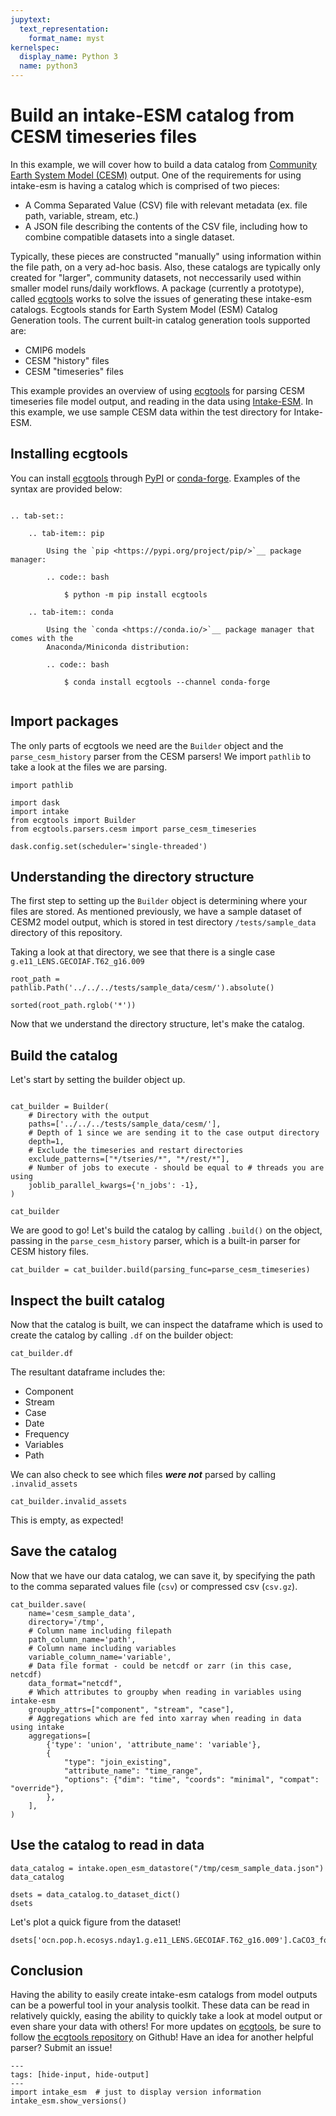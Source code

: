 ```yaml
---
jupytext:
  text_representation:
    format_name: myst
kernelspec:
  display_name: Python 3
  name: python3
---
```


# Build an intake-ESM catalog from CESM timeseries files

In this example, we will cover how to build a data catalog from [Community Earth System Model (CESM)](https://www.cesm.ucar.edu/) output. One of the requirements for using intake-esm is having a catalog which is comprised of two pieces:

- A Comma Separated Value (CSV) file with relevant metadata (ex. file path, variable, stream, etc.)
- A JSON file describing the contents of the CSV file, including how to combine compatible datasets into a single dataset.

Typically, these pieces are constructed "manually" using information within the file path, on a very ad-hoc basis. Also, these catalogs are typically only created for "larger", community datasets, not neccessarily used within smaller model runs/daily workflows. A package (currently a prototype), called [ecgtools](https://ecgtools.readthedocs.io/en/latest/) works to solve the issues of generating these intake-esm catalogs. Ecgtools stands for Earth System Model (ESM) Catalog Generation tools. The current built-in catalog generation tools supported are:

- CMIP6 models
- CESM "history" files
- CESM "timeseries" files

This example provides an overview of using [ecgtools](https://ecgtools.readthedocs.io/en/latest/) for parsing CESM timeseries file model output, and reading in the data using [Intake-ESM](https://intake-esm.readthedocs.io/en/latest/). In this example, we use sample CESM data within the test directory for Intake-ESM.

## Installing ecgtools

You can install [ecgtools](https://github.com/NCAR/ecgtools) through [PyPI](https://pypi.org/project/docs/) or [conda-forge](https://conda-forge.org/docs/). Examples of the syntax are provided below:

```{eval-rst}

.. tab-set::

    .. tab-item:: pip

        Using the `pip <https://pypi.org/project/pip/>`__ package manager:

        .. code:: bash

            $ python -m pip install ecgtools

    .. tab-item:: conda

        Using the `conda <https://conda.io/>`__ package manager that comes with the
        Anaconda/Miniconda distribution:

        .. code:: bash

            $ conda install ecgtools --channel conda-forge


```

## Import packages

The only parts of ecgtools we need are the `Builder` object and the `parse_cesm_history` parser from the CESM parsers! We import `pathlib` to take a look at the files we are parsing.

```{code-cell} ipython3
import pathlib

import dask
import intake
from ecgtools import Builder
from ecgtools.parsers.cesm import parse_cesm_timeseries

dask.config.set(scheduler='single-threaded')
```

## Understanding the directory structure

The first step to setting up the `Builder` object is determining where your files are stored. As mentioned previously, we have a sample dataset of CESM2 model output, which is stored in test directory `/tests/sample_data` directory of this repository.

Taking a look at that directory, we see that there is a single case `g.e11_LENS.GECOIAF.T62_g16.009`

```{code-cell} ipython3
root_path = pathlib.Path('../../../tests/sample_data/cesm/').absolute()

sorted(root_path.rglob('*'))
```

Now that we understand the directory structure, let's make the catalog.

## Build the catalog

Let's start by setting the builder object up.

```{code-cell} ipython3

cat_builder = Builder(
    # Directory with the output
    paths=['../../../tests/sample_data/cesm/'],
    # Depth of 1 since we are sending it to the case output directory
    depth=1,
    # Exclude the timeseries and restart directories
    exclude_patterns=["*/tseries/*", "*/rest/*"],
    # Number of jobs to execute - should be equal to # threads you are using
    joblib_parallel_kwargs={'n_jobs': -1},
)

cat_builder
```

We are good to go! Let's build the catalog by calling `.build()` on the object, passing in the `parse_cesm_history` parser, which is a built-in parser for CESM history files.

```{code-cell} ipython3
cat_builder = cat_builder.build(parsing_func=parse_cesm_timeseries)
```

## Inspect the built catalog

Now that the catalog is built, we can inspect the dataframe which is used to create the catalog by calling `.df` on the builder object:

```{code-cell} ipython3
cat_builder.df
```

The resultant dataframe includes the:

- Component
- Stream
- Case
- Date
- Frequency
- Variables
- Path

We can also check to see which files **_were not_** parsed by calling `.invalid_assets`

```{code-cell} ipython3
cat_builder.invalid_assets
```

This is empty, as expected!

## Save the catalog

Now that we have our data catalog, we can save it, by specifying the path to the comma separated values file (`csv`) or compressed csv (`csv.gz`).

```{code-cell} ipython3
cat_builder.save(
    name='cesm_sample_data',
    directory='/tmp',
    # Column name including filepath
    path_column_name='path',
    # Column name including variables
    variable_column_name='variable',
    # Data file format - could be netcdf or zarr (in this case, netcdf)
    data_format="netcdf",
    # Which attributes to groupby when reading in variables using intake-esm
    groupby_attrs=["component", "stream", "case"],
    # Aggregations which are fed into xarray when reading in data using intake
    aggregations=[
        {'type': 'union', 'attribute_name': 'variable'},
        {
            "type": "join_existing",
            "attribute_name": "time_range",
            "options": {"dim": "time", "coords": "minimal", "compat": "override"},
        },
    ],
)
```

## Use the catalog to read in data

```{code-cell} ipython3
data_catalog = intake.open_esm_datastore("/tmp/cesm_sample_data.json")
data_catalog
```

```{code-cell} ipython3
dsets = data_catalog.to_dataset_dict()
dsets
```

Let's plot a quick figure from the dataset!

```{code-cell} ipython3
dsets['ocn.pop.h.ecosys.nday1.g.e11_LENS.GECOIAF.T62_g16.009'].CaCO3_form_zint.isel(time=0).plot();
```

## Conclusion

Having the ability to easily create intake-esm catalogs from model outputs can be a powerful tool in your analysis toolkit. These data can be read in relatively quickly, easing the ability to quickly take a look at model output or even share your data with others! For more updates on [ecgtools](https://github.com/NCAR/ecgtools), be sure to follow [the ecgtools repository](https://github.com/NCAR/ecgtools) on Github! Have an idea for another helpful parser? Submit an issue!

```{code-cell} ipython3
---
tags: [hide-input, hide-output]
---
import intake_esm  # just to display version information
intake_esm.show_versions()
```
